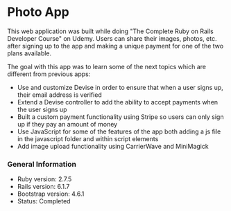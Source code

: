 # Photo App

This web application was built while doing "The Complete Ruby on Rails Developer Course" on Udemy. Users can share their images, photos, etc. after signing up to the app and making a unique payment for one of the two plans available.

The goal with this app was to learn some of the next topics which are different from previous apps:

* Use and customize Devise in order to ensure that when a user signs up, their email address is verified
* Extend a Devise controller to add the ability to accept payments when the user signs up
* Built a custom payment functionality using Stripe so users can only sign up if they pay an amount of money
* Use JavaScript for some of the features of the app both adding a js file in the javascript folder and within script elements
* Add image upload functionality using CarrierWave and MiniMagick

### General Information

* Ruby version: 2.7.5
* Rails version: 6.1.7
* Bootstrap version: 4.6.1
* Status: Completed
